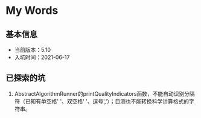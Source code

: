 # My Words

## 基本信息
- 当前版本：5.10
- 入坑时间：2021-06-17

## 已探索的坑
1. AbstractAlgorithmRunner的printQualityIndicators函数，不能自动识别分隔符（已知有单空格' '、双空格'  '、逗号','）；目测也不能转换科学计算格式的字符串。